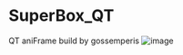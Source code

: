 # SuperBox_QT
QT aniFrame build by gossemperis
![image](https://github.com/Em-GOSS/SuperBox_QT/blob/master/image/SuperBox/WaterIDLE.gif)